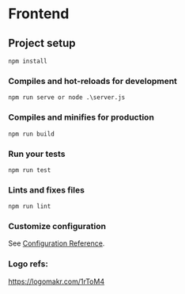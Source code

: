 # Frontend

## Project setup
```
npm install
```

### Compiles and hot-reloads for development
```
npm run serve or node .\server.js
```

### Compiles and minifies for production
```
npm run build
```

### Run your tests
```
npm run test
```

### Lints and fixes files
```
npm run lint
```

### Customize configuration
See [Configuration Reference](https://cli.vuejs.org/config/).

### Logo refs:
https://logomakr.com/1rToM4
